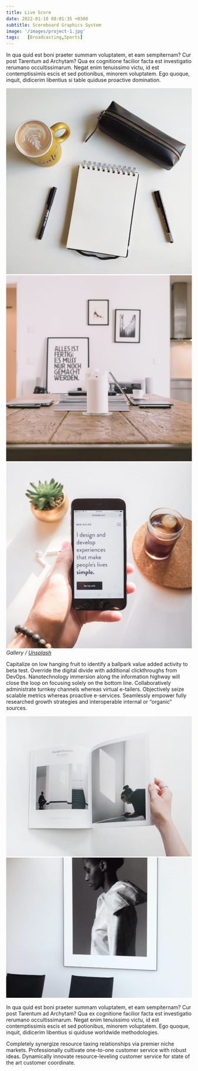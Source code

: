 ```yaml
---
title: Live Score
date: 2022-01-10 08:01:35 +0300
subtitle: Scoreboard Graphics System
image: '/images/project-1.jpg'
tags:   [Broadcasting,Sports]
---
```


In qua quid est boni praeter summam voluptatem, et eam sempiternam? Cur post Tarentum ad Archytam? Qua ex cognitione facilior facta est investigatio rerumano occultissimarum. Negat enim tenuissimo victu, id est contemptissimis escis et sed potionibus, minorem voluptatem. Ego quoque, inquit, didicerim libentius si table quiduse proactive domination.

<div class="gallery-box">
  <div class="gallery">
    <img src="/images/project-example-1.jpg" loading="lazy" alt="Project">
    <img src="/images/project-example-2.jpg" loading="lazy" alt="Project">
    <img src="/images/project-example-3.jpg" loading="lazy" alt="Project">
  </div>
  <em>Gallery / <a href="https://unsplash.com/" target="_blank">Unsplash</a></em>
</div>

Capitalize on low hanging fruit to identify a ballpark value added activity to beta test. Override the digital divide with additional clickthroughs from DevOps. Nanotechnology immersion along the information highway will close the loop on focusing solely on the bottom line. Collaboratively administrate turnkey channels whereas virtual e-tailers. Objectively seize scalable metrics whereas proactive e-services. Seamlessly empower fully researched growth strategies and interoperable internal or “organic” sources.

<div class="gallery-box">
  <div class="gallery">
    <img src="/images/project-example-4.jpg" loading="lazy" alt="Project">
    <img src="/images/project-example-5.jpg" loading="lazy" alt="Project">
  </div>
</div>

In qua quid est boni praeter summam voluptatem, et eam sempiternam? Cur post Tarentum ad Archytam? Qua ex cognitione facilior facta est investigatio rerumano occultissimarum. Negat enim tenuissimo victu, id est contemptissimis escis et sed potionibus, minorem voluptatem. Ego quoque, inquit, didicerim libentius si quiduse worldwide methodologies.

Completely synergize resource taxing relationships via premier niche markets. Professionally cultivate one-to-one customer service with robust ideas. Dynamically innovate resource-leveling customer service for state of the art customer coordinate.